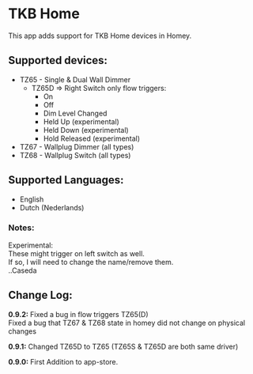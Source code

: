 # TKB Home
This app adds support for TKB Home devices in Homey.

## Supported devices:
+ TZ65 - Single & Dual Wall Dimmer
  - TZ65D => Right Switch only flow triggers:
    - On
    - Off
    - Dim Level Changed
    - Held Up (experimental)
    - Held Down (experimental)
    - Hold Released (experimental)
+ TZ67 - Wallplug Dimmer (all types)
+ TZ68 - Wallplug Switch (all types)

## Supported Languages:
* English
* Dutch (Nederlands)

### Notes:
Experimental:  
These might trigger on left switch as well.  
If so, I will need to change the name/remove them.  
..Caseda

## Change Log:
**0.9.2:**
Fixed a bug in flow triggers TZ65(D)  
Fixed a bug that TZ67 & TZ68 state in homey did not change on physical changes

**0.9.1:**
Changed TZ65D to TZ65 (TZ65S & TZ65D are both same driver)  

**0.9.0:**
First Addition to app-store.
